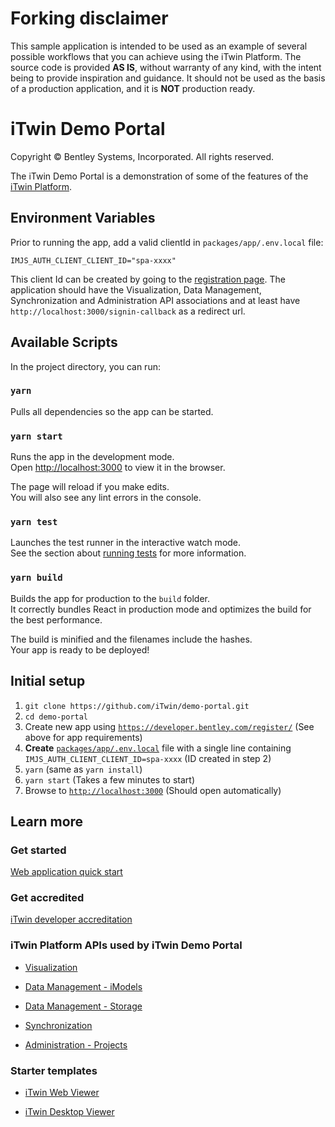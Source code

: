 # Forking disclaimer

This sample application is intended to be used as an example of several possible workflows that you can achieve using the iTwin Platform. The source code is provided **AS IS**, without warranty of any kind, with the intent being to provide inspiration and guidance. It should not be used as the basis of a production application, and it is **NOT** production ready.

# iTwin Demo Portal

Copyright © Bentley Systems, Incorporated. All rights reserved.

The iTwin Demo Portal is a demonstration of some of the features of the [iTwin Platform](https://developer.bentley.com/itwinplatform/).

## Environment Variables

Prior to running the app, add a valid clientId in `packages/app/.env.local` file:

```
IMJS_AUTH_CLIENT_CLIENT_ID="spa-xxxx"
```

This client Id can be created by going to the [registration page](https://developer.bentley.com/register/). The application should have the Visualization, Data Management, Synchronization and Administration API associations and at least have `http://localhost:3000/signin-callback` as a redirect url.

## Available Scripts

In the project directory, you can run:

### `yarn`

Pulls all dependencies so the app can be started.

### `yarn start`

Runs the app in the development mode.\
Open [http://localhost:3000](http://localhost:3000) to view it in the browser.

The page will reload if you make edits.\
You will also see any lint errors in the console.

### `yarn test`

Launches the test runner in the interactive watch mode.\
See the section about [running tests](https://facebook.github.io/create-react-app/docs/running-tests) for more information.

### `yarn build`

Builds the app for production to the `build` folder.\
It correctly bundles React in production mode and optimizes the build for the best performance.

The build is minified and the filenames include the hashes.\
Your app is ready to be deployed!

## Initial setup

1. `git clone https://github.com/iTwin/demo-portal.git`
2. `cd demo-portal`
3. Create new app using [`https://developer.bentley.com/register/`](https://developer.bentley.com/register/) (See above for app requirements)
4. **Create** [`packages/app/.env.local`](packages/app/.env.local) file with a single line containing `IMJS_AUTH_CLIENT_CLIENT_ID=spa-xxxx` (ID created in step 2)
5. `yarn` (same as `yarn install`)
6. `yarn start` (Takes a few minutes to start)
7. Browse to [`http://localhost:3000`](http://localhost:3000) (Should open automatically)

## Learn more

### Get started

[Web application quick start](https://developer.bentley.com/tutorials/web-application-quick-start/)

### Get accredited

[iTwin developer accreditation](https://developer.bentley.com/accreditation/)

### iTwin Platform APIs used by iTwin Demo Portal

- [Visualization](https://developer.bentley.com/api-groups/visualization/apis/visualization/)

- [Data Management - iModels](https://developer.bentley.com/api-groups/data-management/apis/imodels/)

- [Data Management - Storage](https://developer.bentley.com/api-groups/data-management/apis/storage/)

- [Synchronization](https://developer.bentley.com/api-groups/synchronization/apis/synchronization/)

- [Administration - Projects](https://developer.bentley.com/api-groups/administration/apis/projects/)

### Starter templates

- [iTwin Web Viewer](https://github.com/iTwin/viewer/tree/master/packages/modules/cra-template-web-viewer)

- [iTwin Desktop Viewer](https://github.com/iTwin/viewer/tree/master/packages/modules/cra-template-desktop-viewer)
